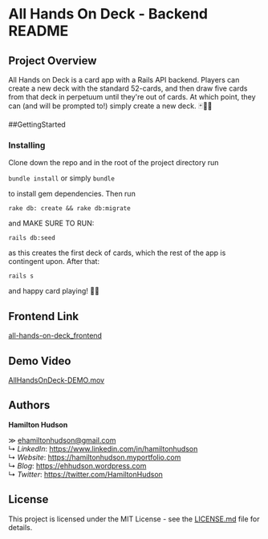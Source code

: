 # All Hands On Deck - Backend README

## Project Overview

All Hands on Deck is a card app with a Rails API backend. Players can create a new deck with the standard 52-cards, and then draw five cards from that deck in perpetuum until they're out of cards. At which point, they can (and will be prompted to!) simply create a new deck. 🃏👌🏼

##GettingStarted
### Installing

Clone down the repo and in the root of the project directory run

`bundle install`
or simply
`bundle`

to install gem dependencies. Then run

`rake db: create && rake db:migrate`

and MAKE SURE TO RUN:

`rails db:seed`

as this creates the first deck of cards, which the rest of the app is contingent upon. After that:

`rails s`

and happy card playing! 🤙🏼

## Frontend Link

[all-hands-on-deck_frontend](https://github.com/ehamiltonhudson/all-hands-on-deck_frontend)

## Demo Video

[AllHandsOnDeck-DEMO.mov](https://drive.google.com/file/d/1bIxkjxcNPtMsmMya9udP75HXTL89zgec/view?usp=sharing)

## Authors

**Hamilton Hudson**

≫ ehamiltonhudson@gmail.com<br/>
↳ *LinkedIn*: https://www.linkedin.com/in/hamiltonhudson<br/>
↳ *Website*: https://hamiltonhudson.myportfolio.com<br/>
↳ *Blog*: https://ehhudson.wordpress.com<br/>
↳ *Twitter*: https://twitter.com/HamiltonHudson

## License

This project is licensed under the MIT License - see the [LICENSE.md](/LICENSE) file for details.
